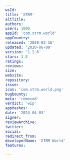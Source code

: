 ```yaml
---
wsId: 
title: 'XTRM'
altTitle: 
authors: 
users: 1000
appId: 'com.xtrm.world'
appCountry: 
released: '2020-02-16'
updated: '2020-06-09'
version: '1.2.6'
stars: 3.8
ratings: 
reviews: 
size: 
website: 
repository: 
issue: 
icon: 'com.xtrm.world.png'
bugbounty: 
meta: 'removed'
verdict: 'wip'
appHashes: 
date: '2024-04-03'
signer: 
reviewArchive: 
twitter: 
social: 
redirect_from: 
developerName: 'XTRM World'
features: 

---
```


